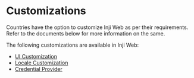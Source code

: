 # Customizations

Countries have the option to customize Inji Web as per their requirements. Refer to the documents below for more information on the same.

The following customizations are available in Inji Web:

* [UI Customization](../ui-customization.md)
* [Locale Customization](../locale-customization.md)
* [Credential Provider](../credential\_providers.md)
